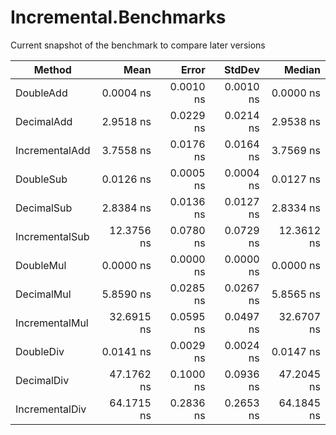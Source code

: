 # Incremental.Benchmarks

Current snapshot of the benchmark to compare later versions

|         Method |       Mean |     Error |    StdDev |     Median |
|--------------- |-----------:|----------:|----------:|-----------:|
|      DoubleAdd |  0.0004 ns | 0.0010 ns | 0.0010 ns |  0.0000 ns |
|     DecimalAdd |  2.9518 ns | 0.0229 ns | 0.0214 ns |  2.9538 ns |
| IncrementalAdd |  3.7558 ns | 0.0176 ns | 0.0164 ns |  3.7569 ns |
|      DoubleSub |  0.0126 ns | 0.0005 ns | 0.0004 ns |  0.0127 ns |
|     DecimalSub |  2.8384 ns | 0.0136 ns | 0.0127 ns |  2.8334 ns |
| IncrementalSub | 12.3756 ns | 0.0780 ns | 0.0729 ns | 12.3612 ns |
|      DoubleMul |  0.0000 ns | 0.0000 ns | 0.0000 ns |  0.0000 ns |
|     DecimalMul |  5.8590 ns | 0.0285 ns | 0.0267 ns |  5.8565 ns |
| IncrementalMul | 32.6915 ns | 0.0595 ns | 0.0497 ns | 32.6707 ns |
|      DoubleDiv |  0.0141 ns | 0.0029 ns | 0.0024 ns |  0.0147 ns |
|     DecimalDiv | 47.1762 ns | 0.1000 ns | 0.0936 ns | 47.2045 ns |
| IncrementalDiv | 64.1715 ns | 0.2836 ns | 0.2653 ns | 64.1845 ns |


